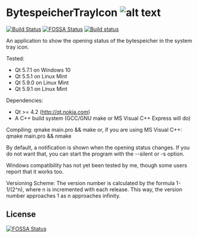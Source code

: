# BytespeicherTrayIcon ![alt text](res/open-32.png "BytespeicherTrayIcon")
[![Build Status](https://travis-ci.org/Bytespeicher/BytespeicherTrayIcon.svg?branch=master)](https://travis-ci.org/Bytespeicher/BytespeicherTrayIcon) [![FOSSA Status](https://app.fossa.io/api/projects/git%2Bgithub.com%2FBytespeicher%2FBytespeicherTrayIcon.svg?type=shield)](https://app.fossa.io/projects/git%2Bgithub.com%2FBytespeicher%2FBytespeicherTrayIcon?ref=badge_shield)
 [![Build status](https://ci.appveyor.com/api/projects/status/rltl3xgwt914vvrk/branch/master?svg=true)](https://ci.appveyor.com/project/mkzero/bytespeichertrayicon/branch/master)


An application to show the opening status of the bytespeicher in the
system tray icon.

Tested:
 * Qt 5.7.1 on Windows 10
 * Qt 5.5.1 on Linux Mint
 * Qt 5.9.0 on Linux Mint
 * Qt 5.9.1 on Linux Mint
 
Dependencies:
 * Qt >= 4.2 (http://qt.nokia.com)
 * A C++ build system (GCC/GNU make or MS Visual C++ Express will do)

Compiling:
  qmake main.pro && make
or, if you are using MS Visual C++:
  qmake main.pro && nmake

By default, a notification is shown when the opening status changes. If you do
not want that, you can start the program with the --silent or -s option.

Windows compatibility has not yet been tested by me, though some users report
that it works too.

Versioning Scheme:
The version number is calculated by the formula 1-1/(2^n), where n is
incremented with each release. This way, the version number approaches 1 as n
approaches infinity.


## License
[![FOSSA Status](https://app.fossa.io/api/projects/git%2Bgithub.com%2FBytespeicher%2FBytespeicherTrayIcon.svg?type=large)](https://app.fossa.io/projects/git%2Bgithub.com%2FBytespeicher%2FBytespeicherTrayIcon?ref=badge_large)